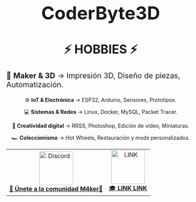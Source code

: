 <div align="center">

<h1 style="font-size:48px;">CoderByte3D</h1>

<h2 style="font-size:32px;">⚡ HOBBIES ⚡</h2>

<p style="font-size:20px; text-align:left;">
🧩 <b>Maker & 3D</b> → Impresión 3D, Diseño de piezas, Automatización.<br>
  
⚙️ <b>IoT & Electrónica</b> → ESP32, Arduino, Sensores, Prototipos.<br>

💻 <b>Sistemas & Redes</b> → Linux, Docker, MySQL, Packet Tracer.<br>

🎨 <b>Creatividad digital</b> → RRSS, Photoshop, Edición de vídeo, Miniaturas.<br>

🏎️ <b>Coleccionismo</b> → Hot Wheels, Restauración y mods personalizados.
</p>

</div>



<div align="center">
  <table>
    <tr>
      <td align="center">
        <a href="https://discord.gg/VvvpDPWtp">
          <img src="https://github.com/user-attachments/assets/39be7be2-f95e-4aa0-b667-c993638a29e2" width="90" height="90" alt="Discord" />
          <br/>
          🧠 <b>Únete a la comunidad M4ker👥</b>
        </a>
      </td>
      <td align="center">
        <a href="LINK">
          <img src="LINK" width="90" height="90" alt="LINK" />
          <br/>
          🎓 <b>LINK LINK</b>
        </a>
      </td>
    </tr>
  </table>
</div>



